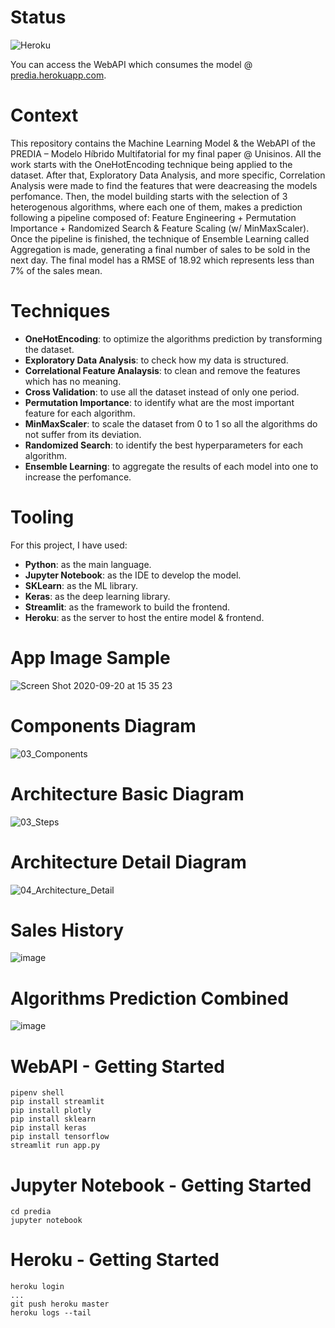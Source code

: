 # Status
![Heroku](https://pyheroku-badge.herokuapp.com/?app=predia&style=flat)

You can access the WebAPI which consumes the model @ [predia.herokuapp.com](https://predia.herokuapp.com/).

# Context

This repository contains the Machine Learning Model & the WebAPI of the PREDIA – Modelo Híbrido Multifatorial for my final paper @ Unisinos. All the work starts with the OneHotEncoding technique being applied to the dataset. After that, Exploratory Data Analysis, and more specific, Correlation Analysis were made to find the features that were deacreasing the models perfomance. Then, the model building starts with the selection of 3 heterogenous algorithms, where each one of them, makes a prediction following a pipeline composed of: Feature Engineering + Permutation Importance + Randomized Search & Feature Scaling (w/ MinMaxScaler). Once the pipeline is finished, the technique of Ensemble Learning called Aggregation is made, generating a final number of sales to be sold in the next day. The final model has a RMSE of 18.92 which represents less than 7% of the sales mean. 

# Techniques
- **OneHotEncoding**: to optimize the algorithms prediction by transforming the dataset.
- **Exploratory Data Analysis**: to check how my data is structured.
- **Correlational Feature Analaysis**: to clean and remove the features which has no meaning.
- **Cross Validation**: to use all the dataset instead of only one period.
- **Permutation Importance**: to identify what are the most important feature for each algorithm.
- **MinMaxScaler**: to scale the dataset from 0 to 1 so all the algorithms do not suffer from its deviation.
- **Randomized Search**: to identify the best hyperparameters for each algorithm.
- **Ensemble Learning**: to aggregate the results of each model into one to increase the perfomance.

# Tooling

For this project, I have used:
- **Python**: as the main language.
- **Jupyter Notebook**: as the IDE to develop the model.
- **SKLearn**: as the ML library.
- **Keras**: as the deep learning library.
- **Streamlit**: as the framework to build the frontend.
- **Heroku**: as the server to host the entire model & frontend.

# App Image Sample 
![Screen Shot 2020-09-20 at 15 35 23](https://user-images.githubusercontent.com/8363610/93719111-e969b680-fb56-11ea-9bab-d94f007c9887.png)

# Components Diagram
![03_Components](https://user-images.githubusercontent.com/8363610/93719289-e0c5b000-fb57-11ea-807e-1e223dad1534.png)

# Architecture Basic Diagram

![03_Steps](https://user-images.githubusercontent.com/8363610/94078669-9e5cd700-fdd4-11ea-980e-6afa44c18601.png)

# Architecture Detail Diagram
![04_Architecture_Detail](https://user-images.githubusercontent.com/8363610/94084066-02829980-fddb-11ea-9eb8-cdf4bb8f0904.png)

# Sales History
![image](https://user-images.githubusercontent.com/8363610/94081715-9d787500-fdd5-11ea-89d7-87c1982bfe7a.png)

# Algorithms Prediction Combined
![image](https://user-images.githubusercontent.com/8363610/94083521-c0a52380-fdd9-11ea-9294-14a483701aa8.png)

# WebAPI - Getting Started

```
pipenv shell
pip install streamlit
pip install plotly
pip install sklearn
pip install keras
pip install tensorflow
streamlit run app.py
```

# Jupyter Notebook - Getting Started

```
cd predia
jupyter notebook
```

# Heroku - Getting Started

```
heroku login
...
git push heroku master
heroku logs --tail
```
